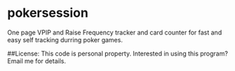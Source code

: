 # pokersession
One page VPIP and Raise Frequency tracker and card counter for fast and easy self tracking durring poker games.

##License: This code is personal property. Interested in using this program? Email me for details.
